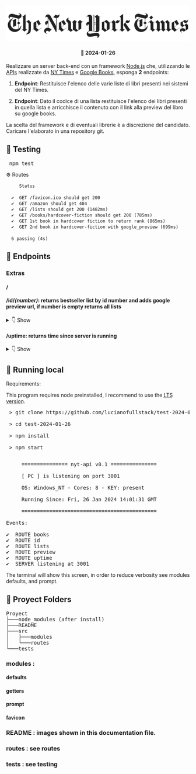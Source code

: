 <p align="center">
<img src="./README/nytimes.svg">
</p>
<h4 align="center">📅 2024-01-26</h4>
<p align="justify">Realizzare un server back-end con un framework <a href="https://nodejs.org/en">Node.js</a> che, utilizzando le <abbr title="application programming interface">APIs</abbr> realizzate da <a href="https://developer.nytimes.com/apis">NY Times</a> e <a href="https://developers.google.com/books/docs/overview">Google Books</a>, esponga <b>2</b> endpoints:</p>

1. **Endpoint**: Restituisce l'elenco delle varie liste di libri presenti nei sistemi del NY Times.

2. **Endpoint**: Dato il codice di una lista restituisce l'elenco dei libri presenti in quella lista e arricchisce il contenuto con il link alla preview del libro su google books.

<p align="justify">La scelta del framework e di eventuali librerie è a discrezione del candidato. Caricare l'elaborato in una repository git.</p>

<h2>🧪 Testing</h2>

<pre></> npm test</pre>

  ⚙️ Routes

         Status

      ✔  GET /favicon.ico should get 200
      ✔  GET /amazon should get 404
      ✔  GET /lists should get 200 (1482ms)
      ✔  GET /books/hardcover-fiction should get 200 (785ms)
      ✔  GET 1st book in hardcover fiction to return rank (865ms)
      ✔  GET 2nd book in hardcover-fiction with google_preview (699ms)

      6 passing (4s)


<h2>🚦 Endpoints</h2>

<h3>Extras</h3>

<h4>/</h4>

<h4>/<b>id</b>/<i>(number)</i>: returns bestseller list by id number and adds google preview url, if number is empty returns all lists</h4>

<details>
  <summary>👇 Show</summary>
<pre>
[
    {
        "book": {
            "rank": 1,
            "rank_last_week": 3,
            "weeks_on_list": 112,
            "asterisk": 0,
            "dagger": 0,
            "primary_isbn10": "0307742482",
            "primary_isbn13": "9780307742483",
            "publisher": "Doubleday",
            "description": "The story of a murder spree in 1920s Oklahoma that targeted Osage Indians, whose lands contained oil.",
            "price": "0.00",
            "title": "KILLERS OF THE FLOWER MOON",
            "author": "David Grann",
            "contributor": "by David Grann",
            "contributor_note": "",
            "book_image": "https://storage.googleapis.com/du-prd/books/images/9780385534246.jpg",
            "book_image_width": 326,
            "book_image_height": 495,
            "amazon_product_url": "https://www.amazon.com/Killers-Flower-Moon-Osage-Murders/dp/0385534248?tag=NYTBSREV-20",
            "age_group": "",
            "book_review_link": "https://www.nytimes.com/2017/04/28/books/review/killers-of-the-flower-moon-david-grann.html",
            "first_chapter_link": "",
            "sunday_review_link": "",
            "article_chapter_link": "",
            "isbns": [
                {
                    "isbn10": "0385534248",
                    "isbn13": "9780385534246"
                },
                {
                    "isbn10": "0385534256",
                    "isbn13": "9780385534253"
                },
                {
                    "isbn10": "1524755931",
                    "isbn13": "9781524755935"
                },
                {
                    "isbn10": "0307742482",
                    "isbn13": "9780307742483"
                },
                {
                    "isbn10": "1471166554",
                    "isbn13": "9781471166556"
                },
                {
                    "isbn10": "1984883860",
                    "isbn13": "9781984883865"
                },
                {
                    "isbn10": "0857209043",
                    "isbn13": "9780857209047"
                },
                {
                    "isbn10": "0593470834",
                    "isbn13": "9780593470831"
                }
            ],
            "buy_links": [
                {
                    "name": "Amazon",
                    "url": "https://www.amazon.com/Killers-Flower-Moon-Osage-Murders/dp/0385534248?tag=NYTBSREV-20"
                },
                {
                    "name": "Apple Books",
                    "url": "https://goto.applebooks.apple/9780307742483?at=10lIEQ"
                },
                {
                    "name": "Barnes and Noble",
                    "url": "https://www.anrdoezrs.net/click-7990613-11819508?url=https%3A%2F%2Fwww.barnesandnoble.com%2Fw%2F%3Fean%3D9780307742483"
                },
                {
                    "name": "Books-A-Million",
                    "url": "https://www.anrdoezrs.net/click-7990613-35140?url=https%3A%2F%2Fwww.booksamillion.com%2Fp%2FKILLERS%2BOF%2BTHE%2BFLOWER%2BMOON%2FDavid%2BGrann%2F9780307742483"
                },
                {
                    "name": "Bookshop",
                    "url": "https://bookshop.org/a/3546/9780307742483"
                },
                {
                    "name": "IndieBound",
                    "url": "https://www.indiebound.org/book/9780307742483?aff=NYT"
                }
            ],
            "book_uri": "nyt://book/c5c1cd05-cdbc-5e7a-8255-1923ab4b1ceb"
        },
        "google_preview": "https://www.google.it/books/edition/_/fPdQDwAAQBAJ?hl=it&gbpv=0"
    }

...

]
</pre>
</details>


<h4>/<b>uptime</b>: returns time since server is running</h4>

<details>
  <summary>👇 Show</summary>
<pre>
{
    "days": 0,
    "hours": "00",
    "minutes": "00",
    "seconds": "20",
    "since": 1706358086000,
    "now": 1706358106502
}
</pre>
</details>


<h2>🏃 Running local</h2>

Requirements:

This program requires node preinstalled, I recommend to use the <acronym title="Long Term Support">LTS version</acronym>.

<pre>
 > git clone https://github.com/lucianofullstack/test-2024-01-26

 > cd test-2024-01-26

 > npm install

 > npm start

</pre>


<pre>
     =============== nyt-api v0.1 ===============

     [ PC ] is listening on port 3001

     OS: Windows_NT - Cores: 8 - KEY: present

     Running Since: Fri, 26 Jan 2024 14:01:31 GMT

     ============================================

Events:

✔  ROUTE books
✔  ROUTE id
✔  ROUTE lists
✔  ROUTE preview
✔  ROUTE uptime
✔  SERVER listening at 3001
</pre>

The terminal will show this screen, in order to reduce verbosity see modules defaults, and prompt.

<h2>📂 Proyect Folders</h2>

<pre>
Proyect
├───node_modules (after install)
├───README
├───src
│   ├───modules
│   └───routes
└───tests
</pre>

### modules : 

#### defaults

#### getters

#### prompt

#### favicon

### README : images shown in this documentation file.

### routes : see routes

### tests : see testing